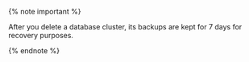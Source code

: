 {% note important %}

After you delete a database cluster, its backups are kept for 7 days for recovery purposes.

{% endnote %}

